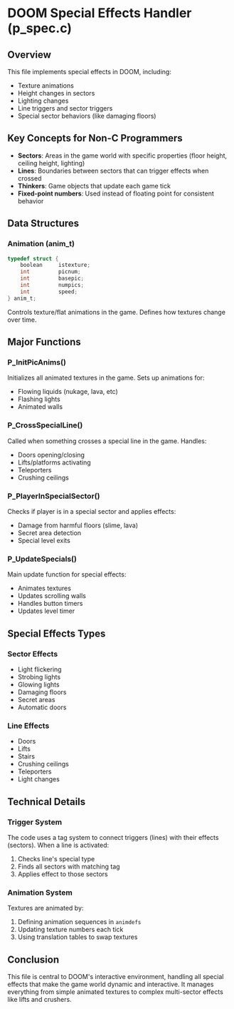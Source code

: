 # DOOM Special Effects Handler (p_spec.c)

## Overview
This file implements special effects in DOOM, including:
- Texture animations
- Height changes in sectors
- Lighting changes
- Line triggers and sector triggers
- Special sector behaviors (like damaging floors)

## Key Concepts for Non-C Programmers
- **Sectors**: Areas in the game world with specific properties (floor height, ceiling height, lighting)
- **Lines**: Boundaries between sectors that can trigger effects when crossed
- **Thinkers**: Game objects that update each game tick
- **Fixed-point numbers**: Used instead of floating point for consistent behavior

## Data Structures

### Animation (anim_t)
```c
typedef struct {
    boolean     istexture;
    int         picnum;
    int         basepic;
    int         numpics;
    int         speed;
} anim_t;
```
Controls texture/flat animations in the game. Defines how textures change over time.

## Major Functions

### P_InitPicAnims()
Initializes all animated textures in the game. Sets up animations for:
- Flowing liquids (nukage, lava, etc)
- Flashing lights
- Animated walls

### P_CrossSpecialLine()
Called when something crosses a special line in the game. Handles:
- Doors opening/closing
- Lifts/platforms activating
- Teleporters
- Crushing ceilings

### P_PlayerInSpecialSector()
Checks if player is in a special sector and applies effects:
- Damage from harmful floors (slime, lava)
- Secret area detection
- Special level exits

### P_UpdateSpecials()
Main update function for special effects:
- Animates textures
- Updates scrolling walls
- Handles button timers
- Updates level timer

## Special Effects Types

### Sector Effects
- Light flickering
- Strobing lights
- Glowing lights
- Damaging floors
- Secret areas
- Automatic doors

### Line Effects
- Doors
- Lifts
- Stairs
- Crushing ceilings
- Teleporters
- Light changes

## Technical Details

### Trigger System
The code uses a tag system to connect triggers (lines) with their effects (sectors). When a line is activated:
1. Checks line's special type
2. Finds all sectors with matching tag
3. Applies effect to those sectors

### Animation System
Textures are animated by:
1. Defining animation sequences in `animdefs`
2. Updating texture numbers each tick
3. Using translation tables to swap textures

## Conclusion
This file is central to DOOM's interactive environment, handling all special effects that make the game world dynamic and interactive. It manages everything from simple animated textures to complex multi-sector effects like lifts and crushers.
